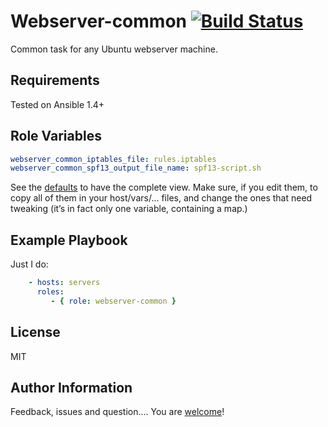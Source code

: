 Webserver-common [![Build Status](https://travis-ci.org/Copperfield/webserver-common.svg)](https://travis-ci.org/Copperfield/webserver-common)
================

Common task for any  Ubuntu webserver machine.

Requirements
------------

Tested on Ansible 1.4+

Role Variables
--------------

```yaml
webserver_common_iptables_file: rules.iptables
webserver_common_spf13_output_file_name: spf13-script.sh
```

See the [defaults](defaults/main.yml) to have the complete view. Make sure, if you edit them, to copy all of them in your host/vars/... files, and change the ones that need tweaking (it’s in fact only one variable, containing a map.)


Example Playbook
-------------------------
 Just I do:

```yaml
    - hosts: servers
      roles:
         - { role: webserver-common }
```
License
-------

MIT

Author Information
------------------

Feedback, issues and question....
You are [welcome](https://github.com/Copperfield/webserver-common/issues)!
